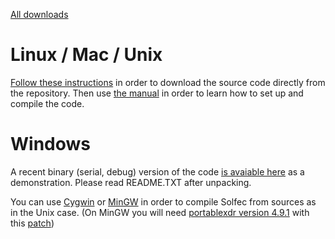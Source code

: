 [All downloads](http://code.google.com/p/solfec/downloads/list)

# Linux / Mac / Unix #

[Follow these instructions](http://code.google.com/p/solfec/source/checkout) in order to download the source code directly from the repository. Then use [the manual](http://solfec.googlecode.com/hg/doc/solfec.pdf) in order to learn how to set up and compile the code.

# Windows #

A recent binary (serial, debug) version of the code [is avaiable here](http://code.google.com/p/solfec/downloads/list) as a demonstration. Please read README.TXT after unpacking.

You can use [Cygwin](http://www.cygwin.com/) or [MinGW](http://www.mingw.org) in order to compile Solfec from sources as in the Unix case. (On MinGW you will need [portablexdr version 4.9.1](http://people.redhat.com/~rjones/portablexdr/) with this [patch](http://wiki.solfec.googlecode.com/hg/xdr_float.patch))